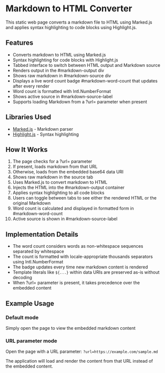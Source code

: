 # Markdown to HTML Converter

This static web page converts a markdown file to HTML using Marked.js and applies syntax highlighting to code blocks using Highlight.js.

## Features
- Converts markdown to HTML using Marked.js
- Syntax highlighting for code blocks with Highlight.js
- Tabbed interface to switch between HTML output and Markdown source
- Renders output in the #markdown-output div
- Shows raw markdown in #markdown-source div
- Displays a live word count badge #markdown-word-count that updates after every render
- Word count is formatted with Intl.NumberFormat
- Shows active source in #markdown-source-label
- Supports loading Markdown from a ?url= parameter when present

## Libraries Used
- [Marked.js](https://marked.js.org/) - Markdown parser
- [Highlight.js](https://highlightjs.org/) - Syntax highlighting

## How It Works
1. The page checks for a ?url= parameter
2. If present, loads markdown from that URL
3. Otherwise, loads from the embedded base64 data URI
4. Shows raw markdown in the source tab
5. Uses Marked.js to convert markdown to HTML
6. Injects the HTML into the #markdown-output container
7. Applies syntax highlighting to all code blocks
8. Users can toggle between tabs to see either the rendered HTML or the original Markdown
9. Word count is calculated and displayed in formatted form in #markdown-word-count
10. Active source is shown in #markdown-source-label

## Implementation Details
- The word count considers words as non-whitespace sequences separated by whitespace
- The count is formatted with locale-appropriate thousands separators using Intl.NumberFormat
- The badge updates every time new markdown content is rendered
- Template literals like `${...}` within data URIs are preserved as-is without decoding
- When ?url= parameter is present, it takes precedence over the embedded content

## Example Usage

### Default mode
Simply open the page to view the embedded markdown content

### URL parameter mode
Open the page with a URL parameter: `?url=https://example.com/sample.md`

The application will load and render the content from that URL instead of the embedded content.